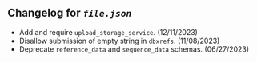 ## Changelog for *`file.json`*

* Add and require `upload_storage_service`. (12/11/2023)
* Disallow submission of empty string in `dbxrefs`. (11/08/2023)
* Deprecate `reference_data` and `sequence_data` schemas. (06/27/2023)
